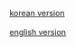 [korean version](https://github.com/kangmin1972/kangmin1972/blob/main/README-KR)<br><br>
[english version](https://github.com/kangmin1972/kangmin1972/blob/main/README-EN)
